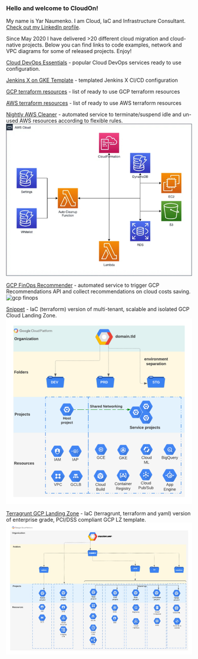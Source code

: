 ### Hello and welcome to CloudOn! 

My name is Yar Naumenko. I am Cloud, IaC and Infrastructure Consultant.
[Check out my LinkedIn profile](https://www.linkedin.com/in/ynaumenko).

Since May 2020 I have delivered >20 different cloud migration and cloud-native projects. 
Below you can find links to code examples, network and VPC diagrams for some of released projects. 
Enjoy!

[Cloud DevOps Essentials](https://github.com/cloudon-one/devops-toolset) - popular Cloud DevOps services ready to use configuration.

[Jenkins X on GKE Template](https://github.com/cloudon-one/jx-cicd) - templated Jenkins X CI/CD configuration

[GCP terraform resources](https://github.com/cloudon-one/gcp-terraform-resources) - list of ready to use GCP terraform resources 

[AWS terraform resources](https://github.com/cloudon-one/aws-tf-modules) - list of ready to use AWS terraform resources 

[Nightly AWS Cleaner](https://github.com/cloudon-one/aws-cleaner) - automated service to terminate/suspend idle and un-used AWS resources according to flexible rules.
![aws cleaner hld](https://github.com/cloudon-one/aws-cleaner/blob/main/image_original.jpeg)

[GCP FinOps Recommender](https://github.com/cloudon-one/gcp-finops-recommender) - automated service to trigger GCP Recommendations API and collect recommendations on cloud costs saving.
![gcp finops](https://github.com/cloudon-one/gcp-finops-recommender/blob/main/image_fixed_width.png)

[Snippet](https://github.com/cloudon-one/snippet) - IaC (terraform) version of multi-tenant, scalable and isolated GCP Cloud Landing Zone.
![gcp snippet](https://github.com/cloudon-one/snippet/blob/main/GCP%20HLD%20-%20SNIPPET-GCP.png)

[Terragrunt GCP Landing Zone](https://github.com/cloudon-one/gcp-terragrunt-lz) - IaC (terragrunt, terraform and yaml) version of enterprise grade, PCI/DSS compliant GCP LZ template. 
![gcp-tg-lz](https://github.com/cloudon-one/gcp-terragrunt-lz/blob/main/hld.jpeg)


